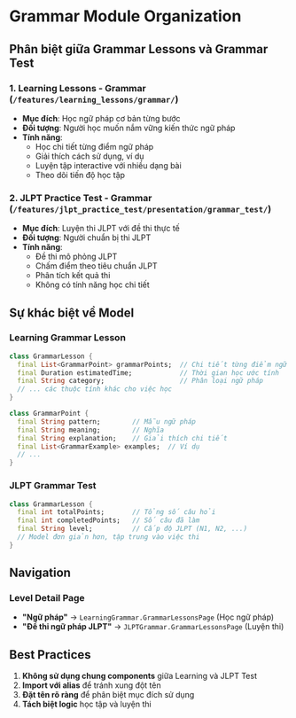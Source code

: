 # Grammar Module Organization

## Phân biệt giữa Grammar Lessons và Grammar Test

### 1. **Learning Lessons - Grammar** (`/features/learning_lessons/grammar/`)
- **Mục đích**: Học ngữ pháp cơ bản từng bước
- **Đối tượng**: Người học muốn nắm vững kiến thức ngữ pháp
- **Tính năng**:
  - Học chi tiết từng điểm ngữ pháp
  - Giải thích cách sử dụng, ví dụ
  - Luyện tập interactive với nhiều dạng bài
  - Theo dõi tiến độ học tập

### 2. **JLPT Practice Test - Grammar** (`/features/jlpt_practice_test/presentation/grammar_test/`)
- **Mục đích**: Luyện thi JLPT với đề thi thực tế
- **Đối tượng**: Người chuẩn bị thi JLPT
- **Tính năng**:
  - Đề thi mô phỏng JLPT
  - Chấm điểm theo tiêu chuẩn JLPT
  - Phân tích kết quả thi
  - Không có tính năng học chi tiết

## Sự khác biệt về Model

### Learning Grammar Lesson
```dart
class GrammarLesson {
  final List<GrammarPoint> grammarPoints;  // Chi tiết từng điểm ngữ pháp
  final Duration estimatedTime;            // Thời gian học ước tính
  final String category;                   // Phân loại ngữ pháp
  // ... các thuộc tính khác cho việc học
}

class GrammarPoint {
  final String pattern;        // Mẫu ngữ pháp
  final String meaning;        // Nghĩa
  final String explanation;    // Giải thích chi tiết
  final List<GrammarExample> examples;  // Ví dụ
  // ... 
}
```

### JLPT Grammar Test
```dart
class GrammarLesson {
  final int totalPoints;       // Tổng số câu hỏi
  final int completedPoints;   // Số câu đã làm
  final String level;          // Cấp độ JLPT (N1, N2, ...)
  // Model đơn giản hơn, tập trung vào việc thi
}
```

## Navigation

### Level Detail Page
- **"Ngữ pháp"** → `LearningGrammar.GrammarLessonsPage` (Học ngữ pháp)
- **"Đề thi ngữ pháp JLPT"** → `JLPTGrammar.GrammarLessonsPage` (Luyện thi)

## Best Practices

1. **Không sử dụng chung components** giữa Learning và JLPT Test
2. **Import với alias** để tránh xung đột tên
3. **Đặt tên rõ ràng** để phân biệt mục đích sử dụng
4. **Tách biệt logic** học tập và luyện thi
